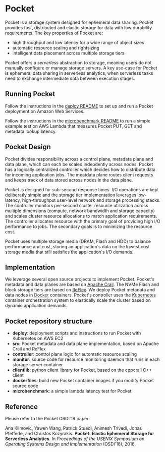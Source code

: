 # Pocket

Pocket is a storage system designed for ephemeral data sharing. Pocket provides fast, distributed and elastic storage for data with low durability requirements.
The key properties of Pocket are:

* high throughput and low latency for a wide range of object sizes
* automatic resource scaling and rightsizing
* intelligent data placement across multiple storage tiers
	
Pocket offers a *serverless* abstraction to storage, meaning users do not manually configure or manage storage servers. A key use-case for Pocket is ephemeral data sharing in serverless analytics, when serverless tasks need to exchange intermediate data between execution stages. 


## Running Pocket

Follow the instructions in the [deploy README](https://github.com/stanford-mast/pocket/blob/master/deploy/README.md) to set up and run a Pocket deployment on Amazon Web Services. 

Follow the instructions in the [microbenchmark README](https://github.com/stanford-mast/pocket/tree/master/microbenchmark) to run a simple example test on AWS Lambda that measures Pocket PUT, GET and metadata lookup latency.


## Pocket Design 

Pocket divides responsibility across a control plane, metadata plane and data plane, which can each be scaled indepdently across nodes. Pocket has a logically centralized controller which decides how to distribute data for incoming application jobs. The meatdata plane routes client requests and keeps track of data stored across nodes in the data plane.

Pocket is designed for sub-second response times. I/O operations are kept deliberatly simple and the storage tier implementation leverages low-latency, high-throughput user-level network and storage processing stacks. The controller monitors per-second cluster resource utilization across multiple dimensions (compute, network bandwidth and storage capacity) and scales cluster resource allocations to match application requirements. The controller allocates resource with the primary goal of providing high I/O performance to jobs. The secondary goals is to minimizing the resource cost. 

Pocket uses multiple storage media (DRAM, Flash and HDD) to balance performance and cost, storing an application's data on the lowest cost storage media that still satisfies the application's I/O demands.


## Implementation

We leverage several open source projects to implement Pocket. Pocket's metadata and data planes are based on [Apache Crail](http://crail.io). The NVMe Flash and block  storage tiers are based on [ReFlex](https://github.com/stanford-mast/reflex). We deploy Pocket metadata and data nodes in [Docker](https://www.docker.com/) containers. Pocket's controller uses the [Kubernetes](https://kubernetes.io) container orchestration system to elastically scale the cluster based on dynamic application demands.


## Pocket repository structure

* **deploy**: deployment scripts and instructions to run Pocket with Kubernetes on AWS EC2
* **src**: Pocket metadata and data plane implementation, based on Apache Crail and ReFlex
* **controller**: control plane logic for automatic resource scaling 
* **monitor**: source code for resource monitoring daemon that runs in each storage server container
* **clientlib**: python client library for Pocket, based on the cppcrail C++ client
* **dockerfiles**: build new Pocket container images if you modify Pocket source code
* **microbenchmark**: a simple lambda latency test for Pocket


## Reference

Please refer to the Pocket OSDI'18 paper: 

Ana Klimovic, Yawen Wang, Patrick Stuedi, Animesh Trivedi, Jonas Pfefferle, and Christos Kozyrakis. **Pocket: Elastic Ephemeral Storage for Serverless Analytics.** In *Proceedings of the USENIX Symposium on Operating Systems Design and Implementation* (OSDI'18), 2018.
